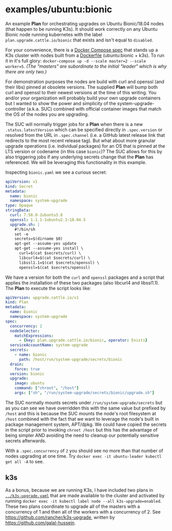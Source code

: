 # examples/ubuntu:bionic

An example **Plan** for orchestrating upgrades on Ubuntu Bionic/18.04 nodes (that happen to be running K3s).
It should work correctly on any Ubuntu Bionic node running kubernetes with the label `plan.upgrade.cattle.io/bionic`
that exists and isn't equal to `disabled`.

For your convenience, there is a [Docker Compose spec](docker-compose.yaml) that stands up a K3s cluster with nodes
built from a [Dockerfile](bionic/k3s/Dockerfile) (ubuntu:bionic + k3s). To run it in it's full glory:
`docker-compose up -d --scale master=2 --scale worker=5`. *(The "masters" are subordinate to the initial "leader" which
is why there are only two.)*

For demonstration purposes the nodes are build with curl and openssl (and their libs) pinned at obsolete versions. The
supplied **Plan** will bump both curl and openssl to their newest versions at the time of this writing. You and/or 
your organization will probably build your own upgrade containers but I wanted to show the power and simplicity of the
system-upgrade-controller (a.k.a. SUC) combined with official container images that match the OS of the nodes you are
upgrading.

The SUC will normally trigger jobs for a **Plan** when there is a new `.status.latestVersion` which can be specified
directly in `.spec.version` or resolved from the URL in `.spec.channel` (i.e. a GitHub latest release link that 
redirects to the most recent release tag). But what about more granular upgrade operations (i.e. individual packages)
for an OS that is pinned at the LTS version or codename (in this case `bionic`)? The SUC allows for this by also
triggering jobs if any underlying secrets change that the **Plan** has referenced. We will be leveraging this
functionality in this example.

Inspecting `bionic.yaml` we see a curious secret:

```yaml
apiVersion: v1
kind: Secret
metadata:
  name: bionic
  namespace: system-upgrade
type: Opaque
stringData:
  curl: 7.58.0-2ubuntu3.8
  openssl: 1.1.1-1ubuntu2.1~18.04.5
  upgrade.sh: |
    #!/bin/sh
    set -e
    secrets=$(dirname $0)
    apt-get --assume-yes update
    apt-get --assume-yes install \
      curl=$(cat $secrets/curl) \
      libcurl4=$(cat $secrets/curl) \
      libssl1.1=$(cat $secrets/openssl) \
      openssl=$(cat $secrets/openssl)
```

We have a version for both the `curl` and `openssl` packages and a script that applies the installation of these two
packages (also libcurl4 and libssl1.1). The **Plan** to execute the script looks like:

```yaml
apiVersion: upgrade.cattle.io/v1
kind: Plan
metadata:
  name: bionic
  namespace: system-upgrade
spec:
  concurrency: 2
  nodeSelector:
    matchExpressions:
      - {key: plan.upgrade.cattle.io/bionic, operator: Exists}
  serviceAccountName: system-upgrade
  secrets:
    - name: bionic
      path: /host/run/system-upgrade/secrets/bionic
  drain:
    force: true
  version: bionic
  upgrade:
    image: ubuntu
    command: ["chroot", "/host"]
    args: ["sh", "/run/system-upgrade/secrets/bionic/upgrade.sh"]

```

The SUC normally mounts secrets under `/run/system-upgrade/secrets` but as you can see we have overridden this with the
same value but prefixed by `/host` and this is because the SUC mounts the node's root filesystem at `/host` combined
with the fact that we want to leverage the node's built in package management system, APT/dpkg. We could have copied
the secrets in the script prior to invoking `chroot /host` but this has the advantage of being simpler AND avoiding the
need to cleanup our potentially sensitive secrets afterwards.

With a `.spec.concurrency` of `2` you should see no more than that number of nodes upgrading at one time. Try
`docker exec -it ubuntu-leader kubectl get all -A` to see.

## k3s

As a bonus, because we are running K3s, I have included two plans in [`../k3s-upgrade.yaml`](../k3s-upgrade.yaml) that are made available to
the cluster and activated by running `docker exec -it kubectl label node --all k3s-upgrade=enabled`. These two plans
coordinate to upgrade all of the masters with a concurrency of 1 and then all of the workers with a concurrency of 2.
See https://github.com/rancher/k3s-upgrade, written by https://github.com/galal-hussein.